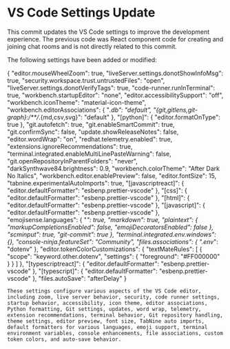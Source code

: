 # VS Code Settings Update

This commit updates the VS Code settings to improve the development experience.  The previous code was React component code for creating and joining chat rooms and is not directly related to this commit.

The following settings have been added or modified:


{
    "editor.mouseWheelZoom": true,
    "liveServer.settings.donotShowInfoMsg": true,
    "security.workspace.trust.untrustedFiles": "open",
    "liveServer.settings.donotVerifyTags": true,
    "code-runner.runInTerminal": true,
    "workbench.startupEditor": "none",
    "editor.accessibilitySupport": "off",
    "workbench.iconTheme": "material-icon-theme",
    "workbench.editorAssociations": {
        "*.db": "default",
        "{git,gitlens,git-graph}:/**/*.{md,csv,svg}": "default"
    },
    "[python]": {
        "editor.formatOnType": true
    },
    "git.autofetch": true,
    "git.enableSmartCommit": true,
    "git.confirmSync": false,
    "update.showReleaseNotes": false,
    "editor.wordWrap": "on",
    "redhat.telemetry.enabled": true,
    "extensions.ignoreRecommendations": true,
    "terminal.integrated.enableMultiLinePasteWarning": false,
    "git.openRepositoryInParentFolders": "never",
    "darkSynthwave84.brightness": 0.9,
    "workbench.colorTheme": "After Dark No Italics",
    "workbench.editor.enablePreview": false,
    "editor.fontSize": 15,
    "tabnine.experimentalAutoImports": true,
    "[javascriptreact]": {
        "editor.defaultFormatter": "esbenp.prettier-vscode"
    },
    "[css]": {
        "editor.defaultFormatter": "esbenp.prettier-vscode"
    },
    "[html]": {
        "editor.defaultFormatter": "esbenp.prettier-vscode"
    },
    "[javascript]": {
        "editor.defaultFormatter": "esbenp.prettier-vscode"
    },
    "emojisense.languages": {
        "*": true,
        "markdown": true,
        "plaintext": {
            "markupCompletionsEnabled": false,
            "emojiDecoratorsEnabled": false
        },
        "scminput": true,
        "git-commit": true
    },
    "terminal.integrated.env.windows": {},
    "console-ninja.featureSet": "Community",
    "files.associations": {
        ".env*": "dotenv"
    },
    "editor.tokenColorCustomizations": {
        "textMateRules": [
            {
                "scope": "keyword.other.dotenv",
                "settings": {
                    "foreground": "#FF000000"
                }
            }
        ]
    },
    "[typescriptreact]": {
        "editor.defaultFormatter": "esbenp.prettier-vscode"
    },
    "[typescript]": {
        "editor.defaultFormatter": "esbenp.prettier-vscode"
    },
    "files.autoSave": "afterDelay"
}
```
These settings configure various aspects of the VS Code editor, including zoom, live server behavior, security, code runner settings, startup behavior, accessibility, icon theme, editor associations, Python formatting, Git settings, updates, word wrap, telemetry, extension recommendations, terminal behavior, Git repository handling, theme settings, editor preview, font size, TabNine auto imports, default formatters for various languages, emoji support, terminal environment variables, console enhancements, file associations, custom token colors, and auto-save behavior.